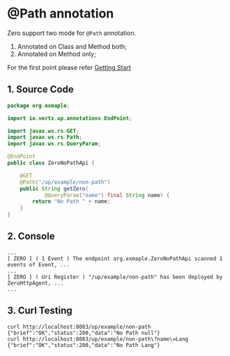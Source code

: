 # @Path annotation

Zero support two mode for `@Path` annotation.

1.  Annotated on Class and Method both;
2. Annotated on Method only;

For the first point please refer [Getting Start](zero-starter.md)

## 1. Source Code

```java
package org.exmaple;

import io.vertx.up.annotations.EndPoint;

import javax.ws.rs.GET;
import javax.ws.rs.Path;
import javax.ws.rs.QueryParam;

@EndPoint
public class ZeroNoPathApi {

    @GET
    @Path("/up/example/non-path")
    public String getZero(
            @QueryParam("name") final String name) {
        return "No Path " + name;
    }
}
```

## 2. Console

```
...
[ ZERO ] ( 1 Event ) The endpoint org.exmaple.ZeroNoPathApi scanned 1 events of Event, ...
...
[ ZERO ] ( Uri Register ) "/up/example/non-path" has been deployed by ZeroHttpAgent, ...
...
```

## 3. Curl Testing

```
curl http://localhost:8083/up/example/non-path
{"brief":"OK","status":200,"data":"No Path null"}                                                          
curl http://localhost:8083/up/example/non-path\?name\=Lang
{"brief":"OK","status":200,"data":"No Path Lang"}
```

